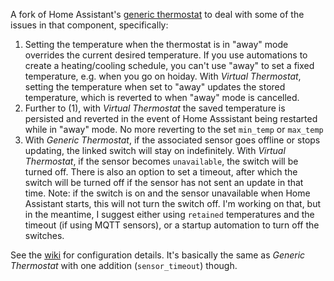 A fork of Home Assistant's [generic thermostat](https://www.home-assistant.io/components/generic_thermostat/) to deal 
with some of the issues in that component, specifically:

1. Setting the temperature when the thermostat is in "away" mode overrides the current desired temperature. 
If you use automations to create a heating/cooling schedule, you can't use "away" to set a fixed temperature, 
e.g. when you go on hoiday. With *Virtual Thermostat*, setting the temperature when set to "away" updates the
stored temperature, which is reverted to when "away" mode is cancelled.
2. Further to (1), with *Virtual Thermostat* the saved temperature is persisted and reverted in the event of Home 
Asssistant being restarted while in "away" mode. No more reverting to the set `min_temp` or `max_temp`
3. With *Generic Thermostat*, if the associated sensor goes offline or stops updating, the linked switch will stay on 
indefinitely. With *Virtual Thermostat*, if the sensor becomes `unavailable`, the switch will be turned off. There is
also an option to set a timeout, after which the switch will be turned off if the sensor has not sent an update in that 
time. Note: if the switch is on and the sensor unavailable when Home Assistant starts, this will not turn the switch 
off. I'm working on that, but in the meantime, I suggest either using `retained` temperatures and the timeout (if using 
MQTT sensors), or a startup automation to turn off the switches.

See the [wiki](https://github.com/b4dpxl/virtual_thermostat/wiki) for configuration details. It's basically the same as
*Generic Thermostat* with one addition (`sensor_timeout`) though.  